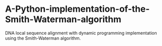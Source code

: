 # A-Python-implementation-of-the-Smith-Waterman-algorithm
DNA local sequence alignment with dynamic programming implementation using the  Smith-Waterman  algorithm.
